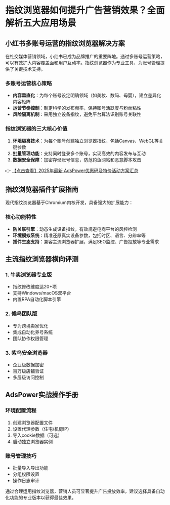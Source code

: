 # 指纹浏览器如何提升广告营销效果？全面解析五大应用场景

## 小红书多账号运营的指纹浏览器解决方案

在社交媒体营销领域，小红书已成为品牌推广的重要阵地。通过多账号运营策略，可以有效扩大内容覆盖面和用户互动率。指纹浏览器作为专业工具，为账号管理提供了关键技术支持。

### 多账号运营核心策略
- **内容垂直化**：为每个账号设定明确领域（如美妆、数码、母婴），建立差异化内容矩阵
- **运营节奏控制**：制定科学的发布频率，保持账号活跃度与粉丝粘性
- **风险隔离机制**：采用独立设备指纹，避免平台算法识别账号关联性

### 指纹浏览器的三大核心价值
1. **环境隔离技术**：为每个账号创建独立浏览器指纹，包括Canvas、WebGL等关键参数
2. **批量管理功能**：支持同时登录多个账号，实现高效的内容发布与互动
3. **数据安全保障**：加密存储账号信息，防范钓鱼网站和恶意脚本攻击

👉 [【点击查看】2025年最新 AdsPower优惠码及特价活动方案汇总](https://bit.ly/adspower_free)

## 指纹浏览器插件扩展指南

现代指纹浏览器基于Chromium内核开发，具备强大的扩展能力：

### 核心功能特性
- **防关联引擎**：动态生成设备指纹，有效规避电商平台的风控检测
- **环境模拟系统**：精准还原真实设备参数，包括时区、语言、分辨率等
- **插件生态支持**：兼容主流浏览器扩展，满足SEO监控、广告投放等专业需求

## 主流指纹浏览器横向评测

### 1. 牛卖浏览器专业版
- 指纹修改维度达20+项
- 支持Windows/macOS双平台
- 内置RPA自动化脚本引擎

### 2. 候鸟团队版
- 专为跨境卖家优化
- 集成自动化养号系统
- 团队协作权限管理

### 3. 紫鸟安全浏览器
- 企业级数据加密
- 百万级店铺验证
- 多层级访问控制

## AdsPower实战操作手册

### 环境配置流程
1. 创建浏览器配置文件
2. 设置代理参数（住宅/机房IP）
3. 导入cookie数据（可选）
4. 启动独立浏览器实例

### 账号管理技巧
- 批量导入导出功能
- 分组权限设置
- 操作日志审计

通过合理运用指纹浏览器，营销人员可显著提升广告投放效率，建议选择具备自动化功能的专业版本以获得最佳效果。